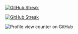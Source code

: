 <a href="https://git.io/streak-stats"><img src="https://github-readme-streak-stats.herokuapp.com?user=jkschola" alt="GitHub Streak" /></a>




[![GitHub Streak](https://streak-stats.demolab.com/?user=jkschola)](https://git.io/streak-stats)





![Profile view counter on GitHub](https://komarev.com/ghpvc/?username=jkschola)


